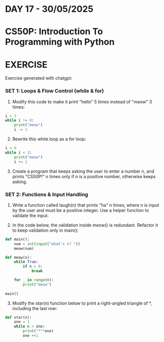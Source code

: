 # **DAY 17 - 30/05/2025**

# **CS50P: Introduction To Programming with Python**

# EXERCISE

Exercise generated with chatgpt:

### SET 1: Loops & Flow Control (while & for)

1. Modify this code to make it print "hello" 5 times instead of "meow" 3 times:

```py
i = 3
while i != 0:
    print("meow")
    i -= 1

```
2. Rewrite this while loop as a for loop:

```python
i = 0
while i < 3:
    print("meow")
    i += 1
```
3. Create a program that keeps asking the user to enter a number n, and prints "CS50P!" n times only if n is a positive number, otherwise keeps asking.

### SET 2: Functions & Input Handling

1. Write a function called laugh(n) that prints "ha" n times, where n is input by the user and must be a positive integer. Use a helper function to validate the input.

2. In the code below, the validation inside meow() is redundant. Refactor it to keep validation only in main():

```python
def main():
    num = int(input("what's n? "))
    meow(num)

def meow(n):
    while True:
        if n > 0:
            break

    for _ in range(n):
        print("meow")
    
main()
```

3. Modify the star(n) function below to print a right-angled triangle of *, including the last row:

```python
def star(n):
    one = 1
    while n > one:
        print("*"*one)
        one +=1
```